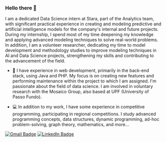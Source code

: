 ### Hello there 👋

I am a dedicated Data Science intern at Stara, part of the Analytics team, with significant practical experience in creating and modeling predictive and artificial intelligence models for the company's internal and future projects. During my internship, I spend most of my time deepening my knowledge and applying advanced modeling techniques to solve real-world problems. In addition, I am a volunteer researcher, dedicating my time to model development and methodology studies to improve modeling techniques in AI and Data Science projects, strengthening my skills and contributing to the advancement of the field.


- :closed_book: I have experience in web development, primarily in the back-end stack, using Java and PHP. My focus is on creating new features and performing maintenance within the project to which I am assigned. I'm passionate about the field of data science. I am involved in voluntary research with the Mosaico Group, also based at UPF (University of Passo Fundo).

- :computer: In addition to my work, I have some experience in competitive programming, participating in regional competitions. I study advanced programming concepts, data structures, dynamic programming, ad-hoc problem-solving, graph theory, mathematics, and more...

[![Gmail Badge](https://img.shields.io/badge/Gmail-D14836?style=for-the-badge&logo=gmail&logoColor=white)](mailto:frielucas@gmail.com)
[![LinkedIn Badge](https://img.shields.io/badge/LinkedIn-0077B5?style=for-the-badge&logo=linkedin&logoColor=white)](https://www.linkedin.com/in/lucasfriedrichh/)

